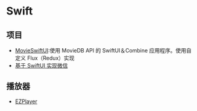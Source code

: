 # Swift


## 项目
- [MovieSwiftUI](https://github.com/Dimillian/MovieSwiftUI):使用 MovieDB API 的 SwiftUI＆Combine 应用程序。使用自定义 Flux（Redux）实现
- [基于 SwiftUI 实现微信](https://github.com/wxxsw/SwiftUI-WeChat)

## 播放器
- [EZPlayer](https://github.com/easyui/EZPlayer)






